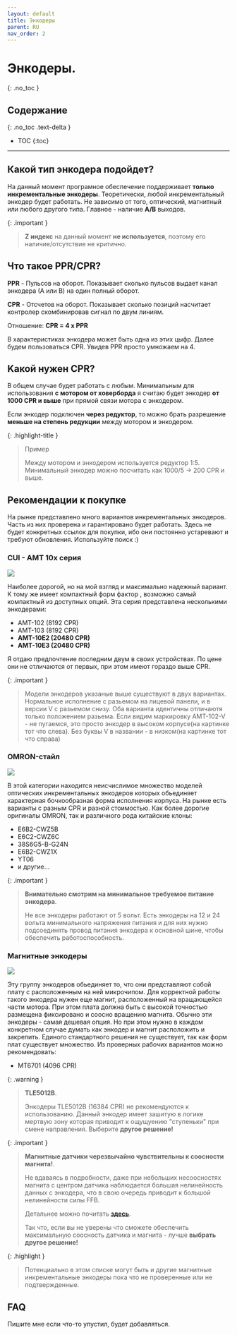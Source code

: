 ```yaml
---
layout: default
title: Энкодеры
parent: RU
nav_order: 2
---
```


# Энкодеры.
{: .no_toc }

## Содержание
{: .no_toc .text-delta }

- TOC
{:toc}

---

## Какой тип энкодера подойдет?

На данный момент програмное обеспечение поддерживает **только инкрементальные энкодеры**. 
Теоретически, любой инкрементальный энкодер будет работать. Не зависимо от того, оптический, магнитный или любого
другого типа. Главное - наличие **A/B** выходов.  

{: .important }
> **Z индекс** на данный момент **не используется**, поэтому его наличие/отсутствие не критично. 

## Что такое PPR/CPR?

**PPR** - Пульсов на оборот. Показывает сколько пульсов выдает канал энкодера (А или B) на один полный оборот.

**CPR** - Отсчетов на оборот. Показывает сколько позиций насчитает контролер скомбинировав сигнал по двум линиям. 

Отношение: **CPR = 4 x PPR**

В характеристиках энкодера может быть одна из этих цыфр. 
Далее будем пользоваться CPR. Увидев PPR просто умножаем на 4.  

## Kакой нужен CPR?

В общем случае будет работать с любым. Минимальным для использования **с мотором от ховерборда** 
я считаю будет энкодер **от 1000 CPR и выше** при прямой связи мотора с энкодером.

Если энкодер подключен **через редуктор**, то можно брать разрешение **меньше на степень
редукции** между мотором и энкодером. 

{: .highlight-title }
>Пример
> 
>Mежду мотором и энкодером используется редуктор 1:5. Минимальный энкодер можно посчитать как 1000/5 -> 200 CPR и выше.   

## Рекомендации к покупке

На рынке представлено много вариантов инкрементальных энкодеров. Часть из них проверена и гарантировано будет работать. 
Здесь не будет конкретных ссылок для покупки, ибо они постоянно устаревают и требуют обновления. Используйте поиск :)  

### CUI - AMT 10x серия
<img src="../../assets/images/AMT10x.png">

Наиболее дорогой, но на мой взгляд и максимально надежный вариант. К тому же имеет компактный форм фактор 
, возможно самый компактный из доступных опций. Эта серия представлена несколькими энкодерами:
- AMT-102 (8192 CPR)
- AMT-103 (8192 CPR)
- **AMT-10E2 (20480 CPR)**
- **AMT-10E3 (20480 CPR)**
 
Я отдаю предпочтение последним двум в своих устройствах. По цене они не отличаются от первых, при этом имеют гораздо 
выше CPR. 

{: .important }
> Модели энкодеров указаные выше существуют в двух вариантах. Нормальное исполнение с разьемом на лицевой панели, и в 
> версии V с разьемом снизу. Оба варианта идентичны отличаютя только положением разьема. Если видим маркировку 
> AMT-102-V - не пугаемся, это просто энкодер в высоком корпусе(на картинке тот что слева). Без буквы V в названии - 
> в низком(на картинке тот что справа) 

### OMRON-стайл
<img src="../../assets/images/omron.jpg">

В этой категории находится неисчислимое множество моделей оптических инкрементальных энкодеров которых обьединяет 
характерная бочкообразная форма исполнения корпуса. На рынке есть варианты с разным CPR и разной стоимостью. 
Как более дорогие оригиналы OMRON, так и различного рода китайские клоны:
- E6B2-CWZ5B
- E6C2-CWZ6C
- 38S6G5-B-G24N
- E6B2-CWZ1X
- YT06
- и другие...

{: .important }
> **Внимательно смотрим на минимальное требуемое питание энкодера**.
> 
>Не все энкодеры работают от 5 вольт. Есть энкодеры на 12 и 24 вольта минимального напряжения питания и для них нужно 
> подсоединять провод питания энкодера к основной шине, чтобы обеспечить работоспособность.  

### Магнитные энкодеры
<img src="../../assets/images/magnetic.png">

Эту группу энкодеров обьединяет то, что они представляют собой плату с расположенным на ней микрочипом. Для корректной 
работы такого энкодера нужен еще магнит, расположенный на вращающейся части мотора. При этом плата должна быть с 
высокой точностью размещена фиксировано и соосно вращению магнита. Обычно эти энкодеры - самая дешевая опция. Но при 
этом нужно в каждом конкретном случае думать как энкодер и магнит расположить и закрепить. Единого стандартного решения 
не существует, так как форм плат существует множество. Из проверных рабочих вариантов можно рекомендовать:


- MT6701 (4096 CPR)

{: .warning }
> **TLE5012B**.
>
> Энкодеры TLE5012B (16384 CPR) не рекомендуются к использованию. Данный энкодер имеет зашитую в логике мертвую зону которая приводит 
> к ощущуению "ступеньки" при смене направления. Выберите **другое решение!**

{: .important }
> **Магнитные датчики черезвычайно чувствительны к соосности магнита!**.
>
> Не вдаваясь в подробности, даже при небольших несоосностях магнита с центром датчика наблюдается
> большая нелинейность данных с энкодера, что в свою очередь приводит к большой нелинейности силы FFB.
> 
> Детальнее можно почитать [**здесь**](https://www.akm.com/eu/en/products/rotation-angle-sensor/tutorial/angular-error/).
> 
> Так что, если вы не уверены что сможете обеспечить максимальную соосность датчика и магнита - лучше **выбрать другое решение!**

{: .highlight }
>Потенциально в этом списке могут быть и другие магнитные инкрементальные энкодеры пока что не проверенные или не 
>подтвержденные.  

## FAQ
Пишите мне если что-то упустил, будет добавляться. 
